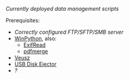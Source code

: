 *Currently deployed data management scripts*

Prerequisites:

* *Correctly configured FTP/SFTP/SMB server*
* [WinPython](http://winpython.sourceforge.net), also:
    * [ExifRead](https://pypi.python.org/pypi/ExifRead/2.0.0)
    * [pdfmerge](https://pypi.python.org/pypi/pdfmerge/0.0.7)
* [Veusz](http://home.gna.org/veusz)
* [USB Disk Ejector](http://www.thewindowsclub.com/usb-disk-ejector)
* *?*
